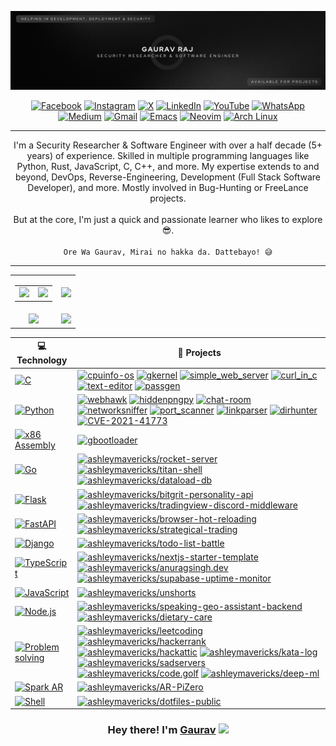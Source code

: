<!-- ![GitHub cover pic_profile](profile_banner.png) -->
![GitHub Cover](banner.png)

<div align="center">

[![Facebook](https://img.shields.io/badge/Facebook-%231877F2.svg?logo=Facebook&logoColor=white)](https://web.facebook.com/thehackersbrainblog/)
[![Instagram](https://img.shields.io/badge/Instagram-%23E4405F.svg?logo=Instagram&logoColor=white)](https://www.instagram.com/thehackersbrain/)
[![X](https://img.shields.io/badge/X-%23000000.svg?logo=X&logoColor=white)](https://twitter.com/thehackersbrain)
[![LinkedIn](https://custom-icon-badges.demolab.com/badge/LinkedIn-0A66C2?logo=linkedin-white&logoColor=fff)](https://www.linkedin.com/in/thehackersbrainn/)
[![YouTube](https://img.shields.io/badge/YouTube-%23FF0000.svg?logo=YouTube&logoColor=white)](https://www.youtube.com/channel/UCpGLOEm0RqivXv3pxNjneNQ)
[![WhatsApp](https://img.shields.io/badge/WhatsApp-25D366?logo=whatsapp&logoColor=white)](https://wa.me/+917488930330)
[![Medium](https://img.shields.io/badge/Medium-black?logo=medium&logoColor=white)](https://thehackersbrain.medium.com/)
[![Gmail](https://img.shields.io/badge/Gmail-D14836?logo=gmail&logoColor=white)](mailto:contact@thehackersbrain.online)
[![Emacs](https://img.shields.io/badge/Emacs-%237F5AB6.svg?&logo=gnu-emacs&logoColor=white)](#)
[![Neovim](https://img.shields.io/badge/Neovim-57A143?logo=neovim&logoColor=fff)](#)
[![Arch Linux](https://img.shields.io/badge/Arch%20Linux-1793D1?logo=arch-linux&logoColor=fff)](#)

</div>

----------------------------------------------

<p align="center">
    I'm a Security Researcher &amp; Software Engineer with over a half decade (5+ years) of experience. Skilled in multiple programming languages like Python, Rust, JavaScript, C, C++, and more. My expertise extends to and beyond, DevOps, Reverse-Engineering, Development (Full Stack Software Developer), and more. Mostly involved in Bug-Hunting or FreeLance projects.
    <br/><br/>But at the core, I'm just a quick and passionate learner who likes to explore 😎.<br/><br/>
    <code>Ore Wa Gaurav, Mirai no hakka da. Dattebayo! 😅</code>
</p>

<hr/>

<table align="center" width="100%">
  <tr>
    <td align="center">
      <table>
        <tr>
          <td align="center">
            <a href="https://github.com/SurPathHub">
              <img src="https://avatars3.githubusercontent.com/u/75564428?s=150&v=4" />
            </a>
          </td>
          <td align="center">
            <a href="https://github.com/EddieHubCommunity">
              <img src="https://avatars3.githubusercontent.com/u/66388388?s=150&v=4" />
            </a>
          </td>
        </tr>
      </table>
    </td>
    <td align="center">
      <img width="120%" src="https://github-readme-stats.vercel.app/api?username=thehackersbrain&count_private=true&theme=tokyonight&show_icons=true" />
    </td>
  </tr>
  <tr>
          <td align="center">
            <img src="https://github-readme-stats.vercel.app/api/top-langs/?username=thehackersbrain&layout=compact&title_color=007bff&text_color=e7e7e7&icon_color=007bff&bg_color=171c28">
          </td>
    <td align="center">
      <img src="https://github-readme-streak-stats.herokuapp.com/?user=thehackersbrain&theme=tokyonight">
    </td>
  </tr>
</table>


<!-- START OF PROFILE STACK, DO NOT REMOVE -->
| 💻 **Technology** | 🚀 **Projects** |
| - | - |
| [![C](https://img.shields.io/static/v1?label=&message=C&color=00a3e9&logo=C&logoColor=FFFFFF)](https://en.cppreference.com/w/c/language) | [![cpuinfo-os](https://img.shields.io/static/v1?label=&message=cpuinfo-os&color=000605&logo=github&logoColor=FFFFFF&labelColor=000605)](https://github.com/thehackersbrain/cpuinfo-os) [![gkernel](https://img.shields.io/static/v1?label=&message=gkernel&color=000605&logo=github&logoColor=FFFFFF&labelColor=000605)](https://github.com/thehackersbrain/gkernel) [![simple_web_server](https://img.shields.io/static/v1?label=&message=simple_web_server&color=000605&logo=github&logoColor=FFFFFF&labelColor=000605)](https://github.com/thehackersbrain/simple_web_server) [![curl_in_c](https://img.shields.io/static/v1?label=&message=curl_in_c&color=000605&logo=github&logoColor=FFFFFF&labelColor=000605)](https://github.com/thehackersbrain/curl_in_c) [![text-editor](https://img.shields.io/static/v1?label=&message=text-editor&color=000605&logo=github&logoColor=FFFFFF&labelColor=000605)](https://github.com/thehackersbrain/text-editor) [![passgen](https://img.shields.io/static/v1?label=&message=passgen&color=000605&logo=github&logoColor=FFFFFF&labelColor=000605)](https://github.com/thehackersbrain/passgen) |
| [![Python](https://img.shields.io/static/v1?label=&message=Python&color=3776AB&logo=Python&logoColor=FFFFFF)](https://www.python.org/) | [![webhawk](https://img.shields.io/static/v1?label=&message=webhawk&color=000605&logo=github&logoColor=FFFFFF&labelColor=000605)](https://github.com/thehackersbrain/webhawk) [![hiddenpngpy](https://img.shields.io/static/v1?label=&message=hiddenpngpy&color=000605&logo=github&logoColor=FFFFFF&labelColor=000605)](https://github.com/thehackersbrain/hiddenpngpy) [![chat-room](https://img.shields.io/static/v1?label=&message=chat-room&color=000605&logo=github&logoColor=FFFFFF&labelColor=000605)](https://github.com/thehackersbrain/chat-room) [![networksniffer](https://img.shields.io/static/v1?label=&message=networksniffer&color=000605&logo=github&logoColor=FFFFFF&labelColor=000605)](https://github.com/thehackersbrain/networksniffer) [![port_scanner](https://img.shields.io/static/v1?label=&message=port_scanner&color=000605&logo=github&logoColor=FFFFFF&labelColor=000605)](https://github.com/thehackersbrain/port_scanner) [![linkparser](https://img.shields.io/static/v1?label=&message=linkparser&color=000605&logo=github&logoColor=FFFFFF&labelColor=000605)](https://github.com/thehackersbrain/linkparser) [![dirhunter](https://img.shields.io/static/v1?label=&message=dirhunter&color=000605&logo=github&logoColor=FFFFFF&labelColor=000605)](https://github.com/thehackersbrain/dirhunter) [![CVE-2021-41773](https://img.shields.io/static/v1?label=&message=CVE-2021-41773&color=000605&logo=github&logoColor=FFFFFF&labelColor=000605)](https://github.com/thehackersbrain/CVE-2021-41773) |
| [![x86 Assembly](https://img.shields.io/static/v1?label=&message=x86%20Assembly&color=111111&logo=AssemblyScript&logoColor=FFFFFF)](https://google.com/search?q=assembly+lang) | [![gbootloader](https://img.shields.io/static/v1?label=&message=gbootloader&color=000605&logo=github&logoColor=FFFFFF&labelColor=000605)](https://github.com/thehackersbrain/gbootloader) |
| [![Go](https://img.shields.io/static/v1?label=&message=Go&color=00ADD8&logo=Go&logoColor=FFFFFF)](https://go.dev/) | [![ashleymavericks/rocket-server](https://img.shields.io/static/v1?label=&message=rocket-server&color=000605&logo=github&logoColor=FFFFFF&labelColor=000605)](https://github.com/ashleymavericks/rocket-server) [![ashleymavericks/titan-shell](https://img.shields.io/static/v1?label=&message=titan-shell&color=000605&logo=github&logoColor=FFFFFF&labelColor=000605)](https://github.com/ashleymavericks/titan-shell) [![ashleymavericks/dataload-db](https://img.shields.io/static/v1?label=&message=dataload-db&color=000605&logo=github&logoColor=FFFFFF&labelColor=000605)](https://github.com/ashleymavericks/dataload-db) |
| [![Flask](https://img.shields.io/static/v1?label=&message=Flask&color=000000&logo=Flask&logoColor=FFFFFF)](https://flask.palletsprojects.com/en/2.1.x/) | [![ashleymavericks/bitgrit-personality-api](https://img.shields.io/static/v1?label=&message=bitgrit-personality-api&color=000605&logo=github&logoColor=FFFFFF&labelColor=000605)](https://github.com/ashleymavericks/bitgrit-personality-api) [![ashleymavericks/tradingview-discord-middleware](https://img.shields.io/static/v1?label=&message=tradingview-discord-middleware&color=000605&logo=github&logoColor=FFFFFF&labelColor=000605)](https://github.com/ashleymavericks/tradingview-discord-middleware) |
| [![FastAPI](https://img.shields.io/static/v1?label=&message=FastAPI&color=009688&logo=FastAPI&logoColor=FFFFFF)](https://fastapi.tiangolo.com/) | [![ashleymavericks/browser-hot-reloading](https://img.shields.io/static/v1?label=&message=browser-hot-reloading&color=000605&logo=github&logoColor=FFFFFF&labelColor=000605)](https://github.com/ashleymavericks/browser-hot-reloading) [![ashleymavericks/strategical-trading](https://img.shields.io/static/v1?label=&message=strategical-trading%20(WIP)&color=000605&logo=github&logoColor=FFFFFF&labelColor=000605)](https://github.com/ashleymavericks/strategical-trading) |
| [![Django](https://img.shields.io/static/v1?label=&message=Django&color=092E20&logo=Django&logoColor=FFFFFF)](https://www.djangoproject.com/) | [![ashleymavericks/todo-list-battle](https://img.shields.io/static/v1?label=&message=todo-list-battle%20(WIP)&color=000605&logo=github&logoColor=FFFFFF&labelColor=000605)](https://github.com/ashleymavericks/todo-list-battle) |
| [![TypeScript](https://img.shields.io/static/v1?label=&message=TypeScript&color=3178C6&logo=TypeScript&logoColor=FFFFFF)](https://www.typescriptlang.org/) | [![ashleymavericks/nextjs-starter-template](https://img.shields.io/static/v1?label=&message=nextjs-starter-template&color=000605&logo=github&logoColor=FFFFFF&labelColor=000605)](https://github.com/ashleymavericks/nextjs-starter-template) [![ashleymavericks/anuragsingh.dev](https://img.shields.io/static/v1?label=&message=anuragsingh.dev&color=000605&logo=github&logoColor=FFFFFF&labelColor=000605)](https://github.com/ashleymavericks/anuragsingh.dev) [![ashleymavericks/supabase-uptime-monitor](https://img.shields.io/static/v1?label=&message=supabase-uptime-monitor&color=000605&logo=github&logoColor=FFFFFF&labelColor=000605)](https://github.com/ashleymavericks/supabase-uptime-monitor) |
| [![JavaScript](https://img.shields.io/static/v1?label=&message=JavaScript&color=F7DF1E&logo=JavaScript&logoColor=FFFFFF)](https://javascript.info/) | [![ashleymavericks/unshorts](https://img.shields.io/static/v1?label=&message=unshorts&color=000605&logo=github&logoColor=FFFFFF&labelColor=000605)](https://github.com/ashleymavericks/unshorts) |
| [![Node.js](https://img.shields.io/static/v1?label=&message=Node.js&color=339933&logo=Node.js&logoColor=FFFFFF)](https://nodejs.org/en/) | [![ashleymavericks/speaking-geo-assistant-backend](https://img.shields.io/static/v1?label=&message=speaking-geo-assistant-backend&color=000605&logo=github&logoColor=FFFFFF&labelColor=000605)](https://github.com/ashleymavericks/speaking-geo-assistant-backend) [![ashleymavericks/dietary-care](https://img.shields.io/static/v1?label=&message=dietary-care&color=000605&logo=github&logoColor=FFFFFF&labelColor=000605)](https://github.com/ashleymavericks/dietary-care) |
| [![Problem solving](https://img.shields.io/static/v1?label=&message=Problem%20solving&color=FFA116&logo=LeetCode&logoColor=FFFFFF)](https://hackattic.com/u/ashleymavericks) | [![ashleymavericks/leetcoding](https://img.shields.io/static/v1?label=&message=leetcoding&color=000605&logo=github&logoColor=FFFFFF&labelColor=000605)](https://github.com/ashleymavericks/leetcoding) [![ashleymavericks/hackerrank](https://img.shields.io/static/v1?label=&message=hackerrank&color=000605&logo=github&logoColor=FFFFFF&labelColor=000605)](https://github.com/ashleymavericks/hackerrank) [![ashleymavericks/hackattic](https://img.shields.io/static/v1?label=&message=hackattic&color=000605&logo=github&logoColor=FFFFFF&labelColor=000605)](https://github.com/ashleymavericks/hackattic) [![ashleymavericks/kata-log](https://img.shields.io/static/v1?label=&message=kata-log&color=000605&logo=github&logoColor=FFFFFF&labelColor=000605)](https://github.com/ashleymavericks/kata-log) [![ashleymavericks/sadservers](https://img.shields.io/static/v1?label=&message=sadservers&color=000605&logo=github&logoColor=FFFFFF&labelColor=000605)](https://github.com/ashleymavericks/sadservers) [![ashleymavericks/code.golf](https://img.shields.io/static/v1?label=&message=code.golf&color=000605&logo=github&logoColor=FFFFFF&labelColor=000605)](https://github.com/ashleymavericks/code.golf) [![ashleymavericks/deep-ml](https://img.shields.io/static/v1?label=&message=deep-ml&color=000605&logo=github&logoColor=FFFFFF&labelColor=000605)](https://github.com/ashleymavericks/deep-ml) |
| [![Spark AR](https://img.shields.io/static/v1?label=&message=Spark%20AR&color=FF5C83&logo=Spark%20AR&logoColor=FFFFFF)](https://sparkar.facebook.com/ar-studio/) | [![ashleymavericks/AR-PiZero](https://img.shields.io/static/v1?label=&message=AR-PiZero&color=000605&logo=github&logoColor=FFFFFF&labelColor=000605)](https://github.com/ashleymavericks/AR-PiZero) |
| [![Shell](https://img.shields.io/static/v1?label=&message=Shell&color=4EAA25&logo=GNU%20Bash&logoColor=FFFFFF)](https://www.gnu.org/) | [![ashleymavericks/dotfiles-public](https://img.shields.io/static/v1?label=&message=dotfiles-public&color=000605&logo=github&logoColor=FFFFFF&labelColor=000605)](https://github.com/ashleymavericks/dotfiles-public) |
<!-- END OF PROFILE STACK, DO NOT REMOVE -->

### <p align="center"> Hey there! I'm [Gaurav](https://octoprofile.vercel.app/user?id=thehackersbrain) <img src="https://github.com/souvikguria98/souvikguria98/blob/master/Hi.gif" width="25"></p>
